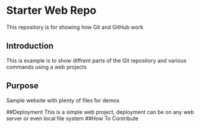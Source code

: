# Starter Web Repo

This repository is for showing how Git and GitHub work

## Introduction
This is example is to show diffrent parts of the Git repository and various commands using a web projects
## Purpose

Sample website with plenty of files for demos

##Deployment
This is a simple web project, deployment
can be on any web server or even local file system 
##How To Contribute


